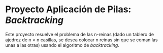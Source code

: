 # Proyecto Aplicación de Pilas: <i>Backtracking</i>

Este proyecto resuelve el problema de las n-reinas (dado un tablero de ajedrez de n × n casillas, se desea colocar n reinas sin que se coman las unas a las otras) usando el algoritmo de <i>backtracking</i>.